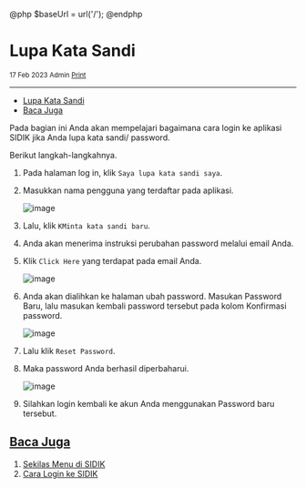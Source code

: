 @php
    $baseUrl = url('/');
@endphp

# Lupa Kata Sandi
<small><i class="far fa-calendar mr-2"></i>17 Feb 2023 <i class="far fa-user mr-2 ml-2"></i>Admin <i class="fas fa-print mr-2 ml-2"></i><a href="" onclick="print()">Print</a></small>
<script>
    function print() {
        var divContents = document.getElementsByClassName("documentation")[0].innerHTML;
        var a = window.open('', '', 'height=500, width=500');
        a.document.write(divContents);
        a.document.close();
        a.print();
    }
</script>

---
- [Lupa Kata Sandi](#)
- [Baca Juga](#baca-juga)

Pada bagian ini Anda akan mempelajari bagaimana cara login ke aplikasi SIDIK jika Anda lupa kata sandi/ password.  

Berikut langkah-langkahnya.

1. Pada halaman log in, klik `Saya lupa kata sandi saya`.

2. Masukkan nama pengguna yang terdaftar pada aplikasi.

    ![image]({{$baseUrl}}/public/img/docs/forgot-password-1.png)

3. Lalu, klik `KMinta kata sandi baru`.

4. Anda akan menerima instruksi perubahan password melalui email Anda.

5. Klik `Click Here` yang terdapat pada email Anda.

    ![image]({{$baseUrl}}/public/img/docs/forgot-password-2.png)

6. Anda akan dialihkan ke halaman ubah password. Masukan Password Baru, lalu masukan kembali password tersebut pada kolom Konfirmasi password.

    ![image]({{$baseUrl}}/public/img/docs/forgot-password-3.png)

7. Lalu klik `Reset Password`.

8. Maka password Anda berhasil diperbaharui.

    ![image]({{$baseUrl}}/public/img/docs/forgot-password-4.png)

9. Silahkan login kembali ke akun Anda menggunakan Password baru tersebut.

<a name="baca-juga">

## [Baca Juga](#)
1. <a href="menu-overview">Sekilas Menu di SIDIK</a>
2. <a href="how-to-login">Cara Login ke SIDIK</a>